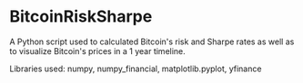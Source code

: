 # BitcoinRiskSharpe
A Python script used to calculated Bitcoin's risk and Sharpe rates as well as to visualize Bitcoin's prices in a 1 year timeline.

Libraries used: numpy, numpy_financial, matplotlib.pyplot, yfinance
